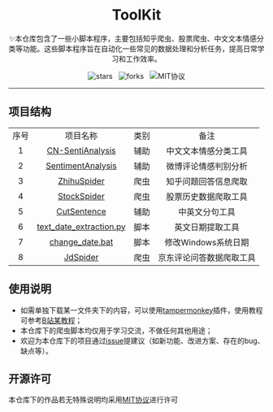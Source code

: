<h1 align="center">
    ToolKit
</h1>
<p align="center">✨本仓库包含了一些小脚本程序，主要包括知乎爬虫、股票爬虫、中文文本情感分类等功能。这些脚本程序旨在自动化一些常见的数据处理和分析任务，提高日常学习和工作效率。
<p align="center"><img src="https://img.shields.io/github/stars/Duguce/ToolKit.svg?color=purple" alt="stars">&nbsp&nbsp&nbsp<img src="https://img.shields.io/github/forks/Duguce/ToolKit.svg?color=red" alt="forks">&nbsp&nbsp&nbsp<img src="https://img.shields.io/badge/license-MIT-yellow" alt="MIT协议"></p>


------

## 项目结构

|      |                                                              |      |                          |
| :--: | :----------------------------------------------------------: | :--: | :----------------------: |
| 序号 |                           项目名称                           | 类别 |           备注           |
|  1   | [CN-SentiAnalysis](https://chat.openai.com/c/CN-SentiAnalysis) | 辅助 |   中文文本情感分类工具   |
|  2   | [SentimentAnalysis](https://chat.openai.com/c/SentimentAnalysis) | 辅助 |   微博评论情感判别分析   |
|  3   |     [ZhihuSpider](https://chat.openai.com/c/ZhihuSpider)     | 爬虫 |   知乎问题回答信息爬取   |
|  4   |     [StockSpider](https://chat.openai.com/c/StockSpider)     | 爬虫 |   股票历史数据爬取工具   |
|  5   |     [CutSentence](https://chat.openai.com/c/CutSentence)     | 辅助 |      中英文分句工具      |
|  6   | [text_date_extraction.py](https://chat.openai.com/c/text_date_extraction.py) | 脚本 |     英文日期提取工具     |
|  7   | [change_date.bat](https://chat.openai.com/c/change_date.bat) | 脚本 |   修改Windows系统日期    |
|  8   |        [JdSpider](https://chat.openai.com/c/JdSpider)        | 爬虫 | 京东评论问答数据爬取工具 |

## 使用说明

- 如需单独下载某一文件夹下的内容，可以使用[tampermonkey](https://www.tampermonkey.net/)插件，使用教程可参考[B站某教程](https://www.bilibili.com/video/BV1rL411K7Mx?spm_id_from=333.880.my_history.page.click&vd_source=0107121ae6b1cce515e0c483ec265833)；
- 本仓库下的爬虫脚本均仅用于学习交流，不做任何其他用途；
- 欢迎为本仓库下的项目通过[issue](https://github.com/Duguce/ToolKit/issues)提建议（如新功能、改进方案、存在的bug、缺点等）。



## 开源许可

本仓库下的作品若无特殊说明均采用[MIT协议](./LICENSE)进行许可

